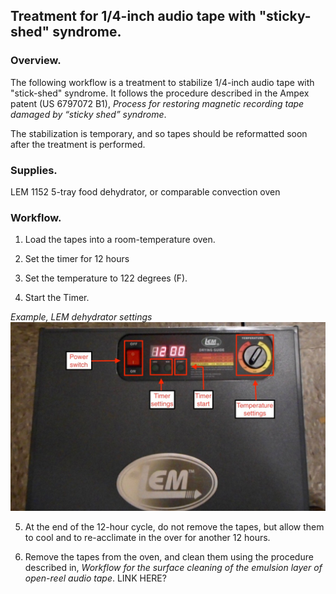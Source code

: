 ## Treatment for 1/4-inch audio tape with "sticky-shed" syndrome. 

### Overview. 

The following workflow is a treatment to stabilize 1/4-inch audio tape with "stick-shed" syndrome.  It follows the procedure described in the Ampex patent (US 6797072 B1),
*Process for restoring magnetic recording tape damaged by “sticky shed” syndrome*.  

The stabilization is temporary, and so tapes should be reformatted soon after the treatment is performed.

### Supplies. 

LEM 1152 5-tray food dehydrator, or comparable convection oven 

### Workflow. 

1)  Load the tapes into a room-temperature oven.

2) Set the timer for 12 hours

3) Set the temperature to 122 degrees (F).

4) Start the Timer. 
  
*Example, LEM dehydrator settings*  
![](shed_3.jpg)

5) At the end of the 12-hour cycle, do not remove the tapes, but allow them to cool and to re-acclimate in the over for another 12 hours.

6) Remove the tapes from the oven, and clean them using the procedure described in, *Workflow for the surface cleaning of the emulsion layer of open-reel audio tape*.  LINK HERE?





